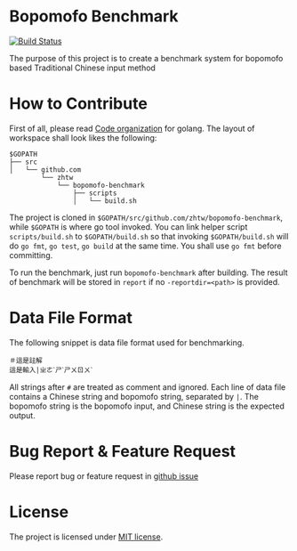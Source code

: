 # Bopomofo Benchmark
[![Build Status](https://travis-ci.org/zhtw/bopomofo-benchmark.svg?branch=master)](https://travis-ci.org/zhtw/bopomofo-benchmark)

The purpose of this project is to create a benchmark system for bopomofo based
Traditional Chinese input method

# How to Contribute

First of all, please read [Code organization](http://golang.org/doc/code.html#Organization)
for golang. The layout of workspace shall look likes the following:

    $GOPATH
    ├── src
    │   └── github.com
            └── zhtw
                └── bopomofo-benchmark
                    ├── scripts
                    │   └── build.sh

The project is cloned in `$GOPATH/src/github.com/zhtw/bopomofo-benchmark`, while
`$GOPATH` is where go tool invoked. You can link helper script `scripts/build.sh`
to `$GOPATH/build.sh` so that invoking `$GOPATH/build.sh` will do `go fmt`, `go
test`, `go build` at the same time. You shall use `go fmt` before committing.

To run the benchmark, just run `bopomofo-benchmark` after building. The result
of benchmark will be stored in `report` if no `-reportdir=<path>` is provided.

# Data File Format

The following snippet is data file format used for benchmarking.

    ＃這是註解
    這是輸入|ㄓㄜˋㄕˋㄕㄨㄖㄨˋ

All strings after `#` are treated as comment and ignored. Each line of data file
contains a Chinese string and bopomofo string, separated by `|`. The bopomofo
string is the bopomofo input, and Chinese string is the expected output.

# Bug Report & Feature Request

Please report bug or feature request in [github issue](https://github.com/zhtw/bopomofo-benchmark/issues)

# License
The project is licensed under [MIT license](http://opensource.org/licenses/MIT).
